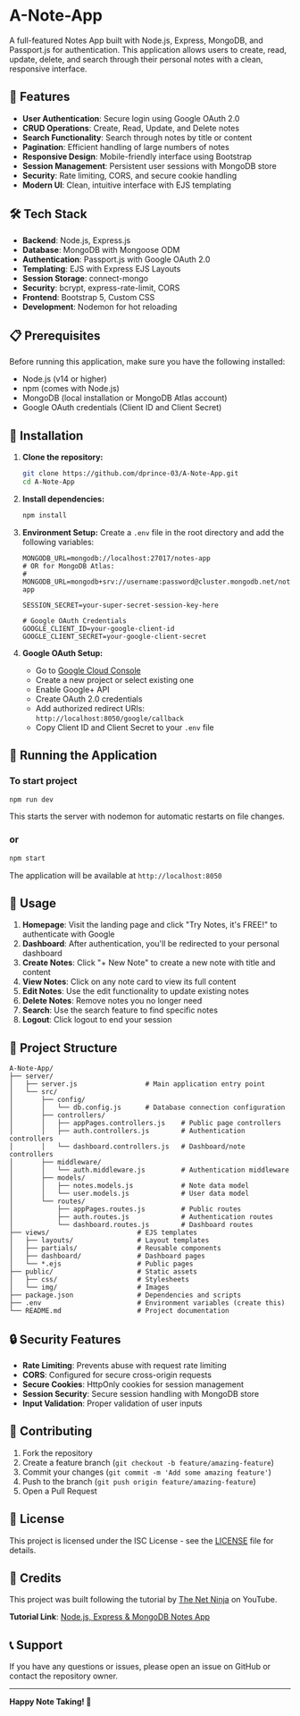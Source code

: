 # A-Note-App

A full-featured Notes App built with Node.js, Express, MongoDB, and Passport.js for authentication. This application allows users to create, read, update, delete, and search through their personal notes with a clean, responsive interface.

## 🚀 Features

- **User Authentication**: Secure login using Google OAuth 2.0
- **CRUD Operations**: Create, Read, Update, and Delete notes
- **Search Functionality**: Search through notes by title or content
- **Pagination**: Efficient handling of large numbers of notes
- **Responsive Design**: Mobile-friendly interface using Bootstrap
- **Session Management**: Persistent user sessions with MongoDB store
- **Security**: Rate limiting, CORS, and secure cookie handling
- **Modern UI**: Clean, intuitive interface with EJS templating

## 🛠️ Tech Stack

- **Backend**: Node.js, Express.js
- **Database**: MongoDB with Mongoose ODM
- **Authentication**: Passport.js with Google OAuth 2.0
- **Templating**: EJS with Express EJS Layouts
- **Session Storage**: connect-mongo
- **Security**: bcrypt, express-rate-limit, CORS
- **Frontend**: Bootstrap 5, Custom CSS
- **Development**: Nodemon for hot reloading

## 📋 Prerequisites

Before running this application, make sure you have the following installed:

- Node.js (v14 or higher)
- npm (comes with Node.js)
- MongoDB (local installation or MongoDB Atlas account)
- Google OAuth credentials (Client ID and Client Secret)

## 🔧 Installation

1. **Clone the repository:**
   ```bash
   git clone https://github.com/dprince-03/A-Note-App.git
   cd A-Note-App
   ```

2. **Install dependencies:**
   ```bash
   npm install
   ```

3. **Environment Setup:**
   Create a `.env` file in the root directory and add the following variables:
   ```env
   MONGODB_URL=mongodb://localhost:27017/notes-app
   # OR for MongoDB Atlas:
   # MONGODB_URL=mongodb+srv://username:password@cluster.mongodb.net/notes-app

   SESSION_SECRET=your-super-secret-session-key-here

   # Google OAuth Credentials
   GOOGLE_CLIENT_ID=your-google-client-id
   GOOGLE_CLIENT_SECRET=your-google-client-secret
   ```

4. **Google OAuth Setup:**
   - Go to [Google Cloud Console](https://console.cloud.google.com/)
   - Create a new project or select existing one
   - Enable Google+ API
   - Create OAuth 2.0 credentials
   - Add authorized redirect URIs: `http://localhost:8050/google/callback`
   - Copy Client ID and Client Secret to your `.env` file

## 🚀 Running the Application

### To start project
```bash
npm run dev
```
This starts the server with nodemon for automatic restarts on file changes.

### or
```bash
npm start
```

The application will be available at `http://localhost:8050`

## 📖 Usage

1. **Homepage**: Visit the landing page and click "Try Notes, it's FREE!" to authenticate with Google
2. **Dashboard**: After authentication, you'll be redirected to your personal dashboard
3. **Create Notes**: Click "+ New Note" to create a new note with title and content
4. **View Notes**: Click on any note card to view its full content
5. **Edit Notes**: Use the edit functionality to update existing notes
6. **Delete Notes**: Remove notes you no longer need
7. **Search**: Use the search feature to find specific notes
8. **Logout**: Click logout to end your session

## 📁 Project Structure

```
A-Note-App/
├── server/
│   ├── server.js                 # Main application entry point
│   └── src/
│       ├── config/
│       │   └── db.config.js      # Database connection configuration
│       ├── controllers/
│       │   ├── appPages.controllers.js    # Public page controllers
│       │   ├── auth.controllers.js        # Authentication controllers
│       │   └── dashboard.controllers.js   # Dashboard/note controllers
│       ├── middleware/
│       │   └── auth.middleware.js         # Authentication middleware
│       ├── models/
│       │   ├── notes.models.js            # Note data model
│       │   └── user.models.js             # User data model
│       └── routes/
│           ├── appPages.routes.js         # Public routes
│           ├── auth.routes.js             # Authentication routes
│           └── dashboard.routes.js        # Dashboard routes
├── views/                      # EJS templates
│   ├── layouts/                # Layout templates
│   ├── partials/               # Reusable components
│   ├── dashboard/              # Dashboard pages
│   └── *.ejs                   # Public pages
├── public/                     # Static assets
│   ├── css/                    # Stylesheets
│   └── img/                    # Images
├── package.json                # Dependencies and scripts
├── .env                        # Environment variables (create this)
└── README.md                   # Project documentation
```

## 🔒 Security Features

- **Rate Limiting**: Prevents abuse with request rate limiting
- **CORS**: Configured for secure cross-origin requests
- **Secure Cookies**: HttpOnly cookies for session management
- **Session Security**: Secure session handling with MongoDB store
- **Input Validation**: Proper validation of user inputs

## 🤝 Contributing

1. Fork the repository
2. Create a feature branch (`git checkout -b feature/amazing-feature`)
3. Commit your changes (`git commit -m 'Add some amazing feature'`)
4. Push to the branch (`git push origin feature/amazing-feature`)
5. Open a Pull Request

## 📝 License

This project is licensed under the ISC License - see the [LICENSE](LICENSE) file for details.

## 🙏 Credits

This project was built following the tutorial by [The Net Ninja](https://www.youtube.com/c/TheNetNinja) on YouTube.

**Tutorial Link**: [Node.js, Express & MongoDB Notes App](https://www.youtube.com/watch?v=BDo1lgaZuII&list=PL-oyFSB1BovJdlWJV1-0IK5C_SI4JLA9W&index=20&t=11554s&pp=iAQB)

## 📞 Support

If you have any questions or issues, please open an issue on GitHub or contact the repository owner.

---

**Happy Note Taking! 📝**
